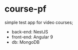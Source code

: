 # course-pf
simple test app for video courses;

- back-end: NestJS
- front-end: Angular 9
- db: MongoDB
